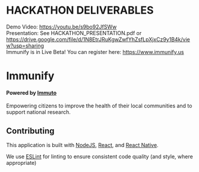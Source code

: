 # HACKATHON DELIVERABLES
Demo Video: <a href="https://youtu.be/s9bo92JfSWw">https://youtu.be/s9bo92JfSWw</a><br/>
Presentation: See HACKATHON_PRESENTATION.pdf or <a href="https://drive.google.com/file/d/1N8EtrJRuKgwZwfYhZsfLpXjxCz9y1B4k/view?usp=sharing">https://drive.google.com/file/d/1N8EtrJRuKgwZwfYhZsfLpXjxCz9y1B4k/view?usp=sharing</a><br/>
Immunify is in Live Beta! You can register here: <a href="https://www.immunify.us">https://www.immunify.us</a>

# Immunify

#### Powered by <a href='https://www.immuto.io'>Immuto</a>

Empowering citizens to improve the health of their local communities and to support national research.

## Contributing
This application is built with <a href='https://nodejs.org/en/'>NodeJS</a>, 
<a href='https://reactjs.org/'>React</a>, and <a href='https://reactnative.dev/'>React Native</a>. 

We use <a href='https://eslint.org/docs/user-guide/getting-started'>ESLint</a> 
for linting to ensure consistent code quality (and style, where appropriate)
